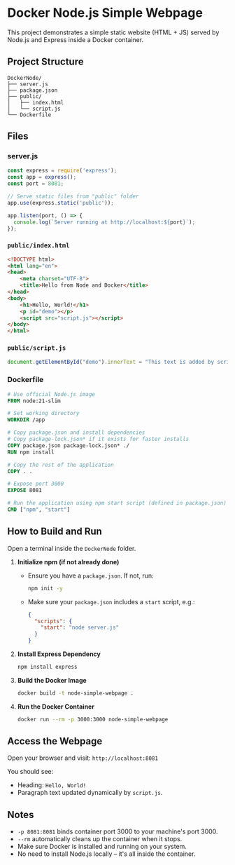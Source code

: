 # Docker Node.js Simple Webpage

This project demonstrates a simple static website (HTML + JS) served by Node.js and Express inside a Docker container.

## Project Structure

```
DockerNode/
├── server.js
├── package.json
├── public/
│   ├── index.html
│   └── script.js
└── Dockerfile
```

## Files

### server.js

```javascript
const express = require('express');
const app = express();
const port = 8081;

// Serve static files from "public" folder
app.use(express.static('public'));

app.listen(port, () => {
  console.log(`Server running at http://localhost:${port}`);
});
```

### `public/index.html`

```html
<!DOCTYPE html>
<html lang="en">
<head>
    <meta charset="UTF-8">
    <title>Hello from Node and Docker</title>
</head>
<body>
    <h1>Hello, World!</h1>
    <p id="demo"></p>
    <script src="script.js"></script>
</body>
</html>
```

### `public/script.js`

```javascript
document.getElementById("demo").innerText = "This text is added by script.js!";
```

### Dockerfile

```dockerfile
# Use official Node.js image
FROM node:21-slim

# Set working directory
WORKDIR /app

# Copy package.json and install dependencies
# Copy package-lock.json* if it exists for faster installs
COPY package.json package-lock.json* ./
RUN npm install

# Copy the rest of the application
COPY . .

# Expose port 3000
EXPOSE 8081

# Run the application using npm start script (defined in package.json)
CMD ["npm", "start"]
```

## How to Build and Run

Open a terminal inside the `DockerNode` folder.

1.  **Initialize npm (if not already done)**
    * Ensure you have a `package.json`. If not, run:
        ```bash
        npm init -y
        ```
    * Make sure your `package.json` includes a `start` script, e.g.:
        ```json
        {
          "scripts": {
            "start": "node server.js"
          }
        }
        ```

2.  **Install Express Dependency**
    ```bash
    npm install express
    ```

3.  **Build the Docker Image**
    ```bash
    docker build -t node-simple-webpage .
    ```

4.  **Run the Docker Container**
    ```bash
    docker run --rm -p 3000:3000 node-simple-webpage
    ```

## Access the Webpage

Open your browser and visit: `http://localhost:8081`

You should see:
* Heading: `Hello, World!`
* Paragraph text updated dynamically by `script.js`.

## Notes

* `-p 8081:8081` binds container port 3000 to your machine's port 3000.
* `--rm` automatically cleans up the container when it stops.
* Make sure Docker is installed and running on your system.
* No need to install Node.js locally – it's all inside the container.
